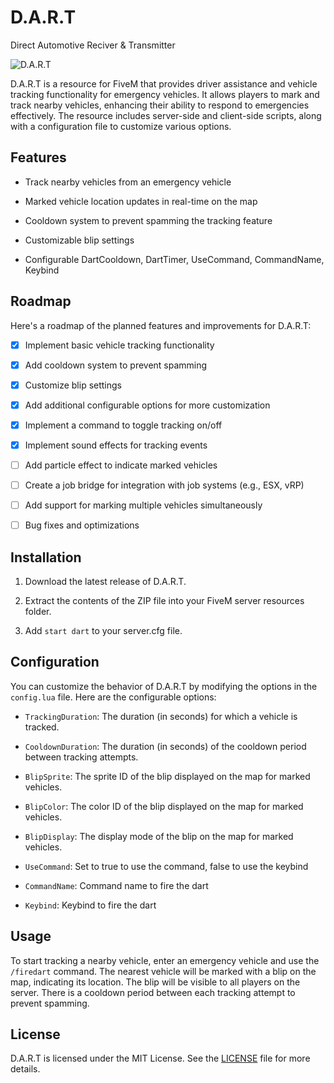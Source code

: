 # D.A.R.T
Direct Automotive Reciver & Transmitter

![D.A.R.T](https://media.discordapp.net/attachments/982855421779922944/1113885039541882970/64756725cd2c8.webp)

D.A.R.T is a resource for FiveM that provides driver assistance and vehicle tracking functionality for emergency vehicles. It allows players to mark and track nearby vehicles, enhancing their ability to respond to emergencies effectively. The resource includes server-side and client-side scripts, along with a configuration file to customize various options.

## Features

- Track nearby vehicles from an emergency vehicle

- Marked vehicle location updates in real-time on the map

- Cooldown system to prevent spamming the tracking feature

- Customizable blip settings

- Configurable DartCooldown, DartTimer, UseCommand, CommandName, Keybind

## Roadmap

Here's a roadmap of the planned features and improvements for D.A.R.T:

- [x] Implement basic vehicle tracking functionality

- [x] Add cooldown system to prevent spamming

- [x] Customize blip settings

- [x] Add additional configurable options for more customization

- [x] Implement a command to toggle tracking on/off

- [x] Implement sound effects for tracking events

- [ ] Add particle effect to indicate marked vehicles

- [ ] Create a job bridge for integration with job systems (e.g., ESX, vRP)

- [ ] Add support for marking multiple vehicles simultaneously

- [ ] Bug fixes and optimizations

## Installation

1. Download the latest release of D.A.R.T.

2. Extract the contents of the ZIP file into your FiveM server resources folder.

3. Add `start dart` to your server.cfg file.

## Configuration

You can customize the behavior of D.A.R.T by modifying the options in the `config.lua` file. Here are the configurable options:

- `TrackingDuration`: The duration (in seconds) for which a vehicle is tracked.

- `CooldownDuration`: The duration (in seconds) of the cooldown period between tracking attempts.

- `BlipSprite`: The sprite ID of the blip displayed on the map for marked vehicles.

- `BlipColor`: The color ID of the blip displayed on the map for marked vehicles.

- `BlipDisplay`: The display mode of the blip on the map for marked vehicles.

- `UseCommand`: Set to true to use the command, false to use the keybind

- `CommandName`: Command name to fire the dart

- `Keybind`: Keybind to fire the dart

## Usage

To start tracking a nearby vehicle, enter an emergency vehicle and use the `/firedart` command. The nearest vehicle will be marked with a blip on the map, indicating its location. The blip will be visible to all players on the server. There is a cooldown period between each tracking attempt to prevent spamming.

## License

D.A.R.T is licensed under the MIT License. See the [LICENSE](LICENSE) file for more details.

